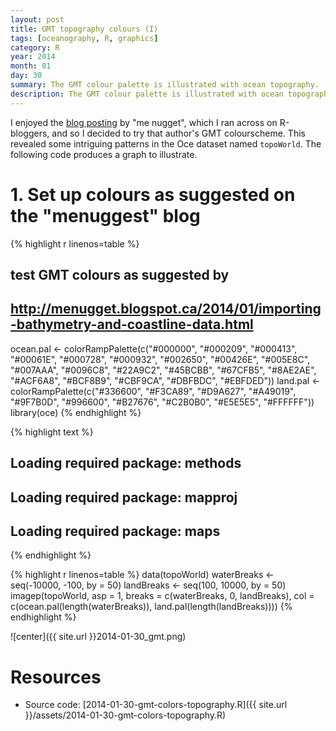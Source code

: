```yaml
---
layout: post
title: GMT topography colours (I)
tags: [oceanography, R, graphics]
category: R
year: 2014
month: 01
day: 30
summary: The GMT colour palette is illustrated with ocean topography.
description: The GMT colour palette is illustrated with ocean topography.
---
```


I enjoyed the [blog posting](http://menugget.blogspot.ca/2014/01/importing-bathymetry-and-coastline-data.html) by "me nugget", which I ran across on R-bloggers, and so I decided to try that author's GMT colourscheme.  This revealed some intriguing patterns in the Oce dataset named ``topoWorld``.  The following code produces a graph to illustrate.


# 1. Set up colours as suggested on the "menuggest" blog

{% highlight r linenos=table %}
## test GMT colours as suggested by
## http://menugget.blogspot.ca/2014/01/importing-bathymetry-and-coastline-data.html
ocean.pal <- colorRampPalette(c("#000000", "#000209", "#000413", "#00061E", 
    "#000728", "#000932", "#002650", "#00426E", "#005E8C", "#007AAA", "#0096C8", 
    "#22A9C2", "#45BCBB", "#67CFB5", "#8AE2AE", "#ACF6A8", "#BCF8B9", "#CBF9CA", 
    "#DBFBDC", "#EBFDED"))
land.pal <- colorRampPalette(c("#336600", "#F3CA89", "#D9A627", "#A49019", "#9F7B0D", 
    "#996600", "#B27676", "#C2B0B0", "#E5E5E5", "#FFFFFF"))
library(oce)
{% endhighlight %}



{% highlight text %}
## Loading required package: methods
## Loading required package: mapproj
## Loading required package: maps
{% endhighlight %}



{% highlight r linenos=table %}
data(topoWorld)
waterBreaks <- seq(-10000, -100, by = 50)
landBreaks <- seq(100, 10000, by = 50)
imagep(topoWorld, asp = 1, breaks = c(waterBreaks, 0, landBreaks), col = c(ocean.pal(length(waterBreaks)), 
    land.pal(length(landBreaks))))
{% endhighlight %}

![center]({{ site.url }}2014-01-30_gmt.png) 



# Resources

* Source code: [2014-01-30-gmt-colors-topography.R]({{ site.url }}/assets/2014-01-30-gmt-colors-topography.R)
